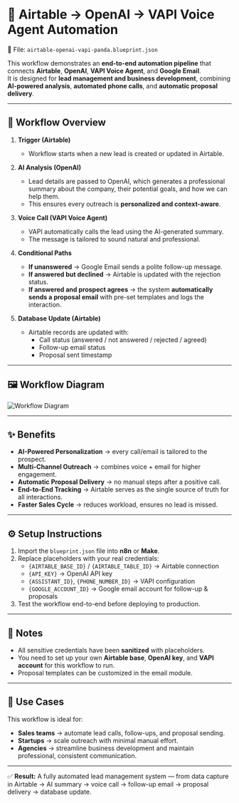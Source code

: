 # 🤖 Airtable → OpenAI → VAPI Voice Agent Automation

📌 File: `airtable-openai-vapi-panda.blueprint.json`

This workflow demonstrates an **end-to-end automation pipeline** that connects **Airtable**, **OpenAI**, **VAPI Voice Agent**, and **Google Email**.  
It is designed for **lead management and business development**, combining **AI-powered analysis**, **automated phone calls**, and **automatic proposal delivery**.

---

## 📌 Workflow Overview

1. **Trigger (Airtable)**  
   - Workflow starts when a new lead is created or updated in Airtable.  

2. **AI Analysis (OpenAI)**  
   - Lead details are passed to OpenAI, which generates a professional summary about the company, their potential goals, and how we can help them.  
   - This ensures every outreach is **personalized and context-aware**.  

3. **Voice Call (VAPI Voice Agent)**  
   - VAPI automatically calls the lead using the AI-generated summary.  
   - The message is tailored to sound natural and professional.  

4. **Conditional Paths**  
   - **If unanswered** → Google Email sends a polite follow-up message.  
   - **If answered but declined** → Airtable is updated with the rejection status.  
   - **If answered and prospect agrees** → the system **automatically sends a proposal email** with pre-set templates and logs the interaction.  

5. **Database Update (Airtable)**  
   - Airtable records are updated with:  
     - Call status (answered / not answered / rejected / agreed)  
     - Follow-up email status  
     - Proposal sent timestamp  

---

## 🖼️ Workflow Diagram
![Workflow Diagram](../docs/workflow-airtable-openai.png)

---

## ✨ Benefits

- **AI-Powered Personalization** → every call/email is tailored to the prospect.  
- **Multi-Channel Outreach** → combines voice + email for higher engagement.  
- **Automatic Proposal Delivery** → no manual steps after a positive call.  
- **End-to-End Tracking** → Airtable serves as the single source of truth for all interactions.  
- **Faster Sales Cycle** → reduces workload, ensures no lead is missed.  

---

## ⚙️ Setup Instructions

1. Import the `blueprint.json` file into **n8n** or **Make**.  
2. Replace placeholders with your real credentials:  
   - `{AIRTABLE_BASE_ID}` / `{AIRTABLE_TABLE_ID}` → Airtable connection  
   - `{API_KEY}` → OpenAI API key  
   - `{ASSISTANT_ID}`, `{PHONE_NUMBER_ID}` → VAPI configuration  
   - `{GOOGLE_ACCOUNT_ID}` → Google email account for follow-up & proposals  
3. Test the workflow end-to-end before deploying to production.  

---

## 📌 Notes

- All sensitive credentials have been **sanitized** with placeholders.  
- You need to set up your own **Airtable base**, **OpenAI key**, and **VAPI account** for this workflow to run.  
- Proposal templates can be customized in the email module.  

---

## 🚀 Use Cases

This workflow is ideal for:  
- **Sales teams** → automate lead calls, follow-ups, and proposal sending.  
- **Startups** → scale outreach with minimal manual effort.  
- **Agencies** → streamline business development and maintain professional, consistent communication.  

---

✅ **Result:** A fully automated lead management system — from data capture in Airtable → AI summary → voice call → follow-up email → proposal delivery → database update.
